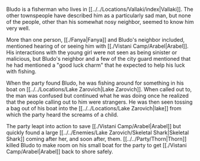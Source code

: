 Bludo is a fisherman who lives in [[../../Locations/Vallaki/index|Vallaki]]. The other townspeople have described him as a particularly sad man, but none of the people, other than his somewhat nosy neighbor, seemed to know him very well.

More than one person, [[./Fanya|Fanya]] and Bludo's neighbor included, mentioned hearing of or seeing him with [[./Vistani Camp/Arabel|Arabel]]. His interactions with the young girl were not seen as being sinister or malicious, but Bludo's neighbor and a few of the city guard mentioned that he had mentioned a "good luck charm" that he expected to help his luck with fishing.

When the party found Bludo, he was fishing around for something in his boat on [[../../Locations/Lake Zarovich|Lake Zarovich]]. When called out to, the man was confused but continued what he was doing once he realized that the people calling out to him were strangers. He was then seen tossing a bag out of his boat into the [[../../Locations/Lake Zarovich|lake]] from which the party heard the screams of a child.

The party leapt into action to save [[./Vistani Camp/Arabel|Arabel]] but quickly found a large [[../../Enemies/Lake Zarovich/Skeletal Shark|Skeletal Shark]] coming after her, and soon after, them. [[../../Party/Thorn|Thorn]] killed Bludo to make room on his small boat for the party to get [[./Vistani Camp/Arabel|Arabel]] back to shore safely.